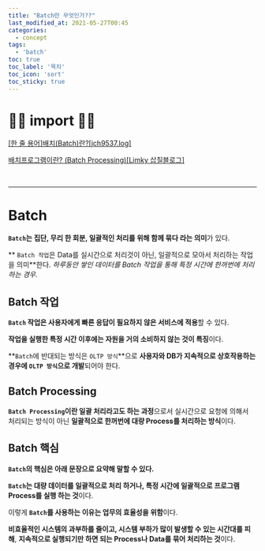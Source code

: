 ```yaml
---
title: "Batch란 무엇인가??"
last_modified_at: 2021-05-27T00:45
categories:
  - concept
tags: 
  - 'batch'
toc: true
toc_label: '목차'
toc_icon: 'sort'
toc_sticky: true
---
```


# 🙆‍♂️ import 🙇‍♂️

[[한 줄 용어]배치(Batch)란?[jch9537.log]](https://velog.io/@jch9537/%ED%95%9C-%EC%A4%84-%EC%9A%A9%EC%96%B4%EB%B0%B0%EC%B9%98Batch%EB%9E%80)

[배치프로그램이란? (Batch Processing)[Limky 삽질블로그]](https://limkydev.tistory.com/140)

[]()

[]()

[]()

[]()

<br>

---

# Batch

**`Batch`는 집단, 무리 한 회분, 일괄적인 처리를 위해 함께 묶다 라는 의미**가 있다.

** `Batch 작업`은 Data를 실시간으로 처리것이 아닌, 일괄적으로 모아서 처리하는 작업을 의미**한다. 
_하루동안 쌓인 데이터를 Batch 작업을 통해 특정 시간에 한꺼번에 처리하는 경우._


## Batch 작업

**`Batch` 작업은 사용자에게 빠른 응답이 필요하지 않은 서비스에 적용**할 수 있다.

**작업을 실행한 특정 시간 이후에는 자원을 거의 소비하지 않는 것이 특징**이다.

**`Batch`에 반대되는 방식은 `OLTP 방식`**으로 **사용자와 DB가 지속적으로 상호작용하는 경우에 `OLTP 방식`으로 개발**되어야 한다.

## Batch Processing

**`Batch Processing`이란 일괄 처리라고도 하는 과정**으로서 실시간으로 요청에 의해서 처리되는 방식이 아닌 **일괄적으로 한꺼번에 대량 Process를 처리하는 방식**이다.



## Batch 핵심

**`Batch`의 핵심은 아래 문장으로 요약해 말할 수 있다.**

**`Batch`는 대량 데이터를 일괄적으로 처리 하거나, 
특정 시간에 일괄적으로 프로그램 Process를 실행 하는 것**이다.


이렇게 **`Batch`를 사용하는 이유는 업무의 효율성을 위함**이다.

**비효율적인 시스템의 과부하를 줄이고, 시스템 부하가 많이 발생할 수 있는 시간대를 피해**, 
**지속적으로 실행되기만 하면 되는 Process나 Data를 묶어 처리하는 것**이다.



